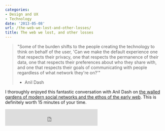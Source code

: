 ```yaml
---
categories:
- Design and UX
- Technology
date: '2013-05-08'
url: /the-web-we-lost-and-other-losses/
title: The web we lost, and other losses
---
```


<blockquote>"Some of the burden shifts to the people creating the technology to think on behalf of the user, 'Can we make the default experience one that respects their privacy, one that respects the permanence of their data, one that respects their preferences about who they share with, and one that respects their goals of communicating with people regardless of what network they're on?'"

- Anil Dash</blockquote>

I thoroughly enjoyed this fantastic conversation with Anil Dash on <a href="http://dashes.com/anil/2013/05/the-web-we-lost-and-other-losses.html">the walled gardens of modern social networks and the ethos of the early web</a>. This is definitely worth 15 minutes of your time.

<div class="fluid-vids"><iframe frameborder="0" src="http://www.wnyc.org/widgets/ondemand_player/#file=http%3A%2F%2Fwww.wnyc.org%2Faudio%2Fxspf%2F287072%2F;containerClass=wnyc" width="300" height="54"></iframe></div>